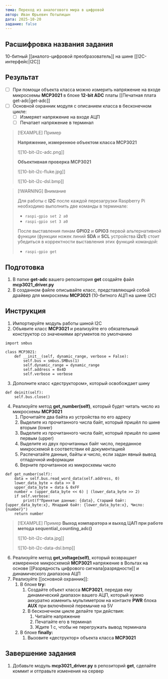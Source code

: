 ```yaml
---
тема: Переход из аналогового мира в цифровой
автор: Иван Юрьевич Потылицын
дата: 2025-10-20
задание: false
---
```


## Расшифровка названия задания

10-битный [[аналого-цифровой преобразователь]] на шине [[I2C-интерфейс|I2C]]

## Результат

- [ ] При помощи объекта класса можно измерить напряжение на входе микросхемы **MCP3021** в блоке **12-bit ADC** платы [[Печатная плата get-adc|get-adc]]
- [ ] Основной охранник модуля с описанием класса в бесконечном цикле:
    - [ ] Измеряет напряжение на входе АЦП
    - [ ] Печатает напряжение в терминал

> [!EXAMPLE] Пример
> 
> 
> **Напряжение, измеренное объектом класса MCP3021**
> 
> ![[10-bit-i2c-adc.png]]
> 
> **Объективная проверка MCP3021**
> 
> ![[10-bit-i2c-fluke.jpg]]
> 
>  ![[10-bit-i2c-dsl.bmp]]

> [!WARNING] Внимание
> 
> Для работы с **I2C** после каждой перезагрузки Raspberry Pi необходимо выполнить две команды в терминале:
> 
> - `raspi-gpio set 2 a0`
> - `raspi-gpio set 3 a0`
> 
> После выставления пинам **GPIO2** и **GPIO3** первой альтернативной функции (функции ножек линий **SDA** и **SCL** устройства **i2c1**) стоит убедиться в корректности выставления этих функций командой:
> 
> - `raspi-gpio get`
## Подготовка

1. В папке **get-adc** вашего репозитория **get** создайте файл **mcp3021_driver.py**
2. В созданном файле описывайте класс, представляющий собой драйвер для микросхемы **MCP3021** (10-битного АЦП на шине I2C)

## Инструкция

1. Импортируйте модуль работы шиной I2C
2. Объявите класс **MCP3021** и реализуйте его обязательный конструктор со значениями аргументов по умолчанию

```
import smbus

class MCP3021:
    def __init__(self, dynamic_range, verbose = False):
        self.bus = smbus.SMBus(1)
        self.dynamic_range = dynamic_range
        self.address = 0x4D
        self.verbose = verbose

```

3. Дополните класс «деструктором», который освобождает шину

```
def deinit(self):
    self.bus.close()
```

4. Реализуйте метод **get_number(self)**, который будет читать число из микросхемы **MCP3021**
    1. Прочитайте два байта из устройства по его адресу
    2. Выделите из прочитанного числа байт, который пришёл по шине вторым (lower)
    3. Выделите из прочитанного числа байт, который пришёл по шине первым (upper)
    4. Выделите из двух прочитанных байт число, переданное микросхемой в соответствии её документацией
    5. Распечатайте данные, байты и число, если задан явный вывод отладочной информации
    6. Верните прочитанное из микросхемы число

```
def get_number(self):
    data = self.bus.read_word_data(self.address, 0)
    lower_data_byte = data >> 8
    upper_data_byte = data & 0xFF
    number = (upper_data_byte << 6) | (lower_data_byte >> 2)
    if self.verbose:
        print(f"Принятые данные: {data}, Старший байт: {upper_data_byte:x}, Младший байт: {lower_data_byte:x}, Число: {number}")
    return number
```

> [!EXAMPLE] Пример
> **Выход компаратора и выход ЦАП при работе метода sequential_counting_adc()**
> 
> ![[10-bit-i2c-data.jpg]]
> 
> ![[10-bit-i2c-data-dsl.bmp]]

6. Реализуйте метод **get_voltage(self)**, который возвращает измеренное микросхемой **MCP3021** напряжение в Вольтах на основе [[Разрядность цифрового сигнала|разрядности]] и динамического диапазона АЦП
7. Реализуйте [[основной охранник]]:
    1. В блоке **try:**
        1. Создайте объект класса **MCP3021**, передав ему динамический диапазон вашего АЦП, который нужно аккуратно изменить мультиметром на контакте **PWR** блока **AUX** при включённой перемычке на 5V
        2. В бесконечном цикле делайте три действия:
            1. Читайте напряжение
            2. Печатайте его в терминал
            3. Ждите 1 с, чтобы не перегружать вывод терминала
    2. В блоке **finally:**
        1. Вызовите «деструктор» объекта класса **MCP3021**

## Завершение задания

1. Добавьте модуль **mcp3021_driver.py** в репозиторий **get**, сделайте коммит и отправьте изменения на сервер
